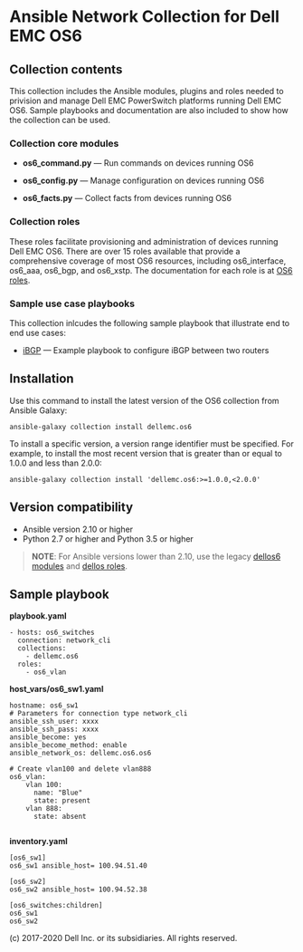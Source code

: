 # Ansible Network Collection for Dell EMC OS6

## Collection contents

This collection includes the Ansible modules, plugins and roles needed to privision and manage Dell EMC PowerSwitch platforms running Dell EMC OS6. Sample playbooks and documentation are also included to show how the collection can be used.

### Collection core modules

- **os6_command.py** — Run commands on devices running OS6

- **os6_config.py** — Manage configuration on devices running OS6

- **os6_facts.py** — Collect facts from devices running OS6

### Collection roles

These roles facilitate provisioning and administration of devices running Dell EMC OS6. There are over 15 roles available that provide a comprehensive coverage of most OS6 resources, including os6_interface, os6_aaa, os6_bgp, and os6_xstp. The documentation for each role is at [OS6 roles](https://github.com/ansible-collections/dellemc.os6/blob/master/docs/roles.rst).

### Sample use case playbooks

This collection inlcudes the following sample playbook that illustrate end to end use cases:

  - [iBGP](https://github.com/ansible-collections/dellemc.os6/blob/master/playbooks/ibgp/README.md) — Example playbook to configure iBGP between two routers

## Installation

Use this command to install the latest version of the OS6 collection from Ansible Galaxy:

```
ansible-galaxy collection install dellemc.os6

```
To install a specific version, a version range identifier must be specified. For example, to install the most recent version that is greater than or equal to 1.0.0 and less than 2.0.0:

```
ansible-galaxy collection install 'dellemc.os6:>=1.0.0,<2.0.0'

```

## Version compatibility

* Ansible version 2.10 or higher
* Python 2.7 or higher and Python 3.5 or higher

> **NOTE**: For Ansible versions lower than 2.10, use the legacy [dellos6 modules](https://ansible-dellos-docs.readthedocs.io/en/latest/modules.html#os6-modules) and [dellos roles](https://ansible-dellos-docs.readthedocs.io/en/latest/roles.html).

## Sample playbook

**playbook.yaml**

```
- hosts: os6_switches
  connection: network_cli
  collections:
    - dellemc.os6
  roles:
    - os6_vlan

```

**host_vars/os6_sw1.yaml**

```
hostname: os6_sw1
# Parameters for connection type network_cli
ansible_ssh_user: xxxx
ansible_ssh_pass: xxxx
ansible_become: yes
ansible_become_method: enable
ansible_network_os: dellemc.os6.os6

# Create vlan100 and delete vlan888
os6_vlan:
    vlan 100:
      name: "Blue"
      state: present
    vlan 888:
      state: absent


```

**inventory.yaml**

```
[os6_sw1]
os6_sw1 ansible_host= 100.94.51.40

[os6_sw2]
os6_sw2 ansible_host= 100.94.52.38

[os6_switches:children]
os6_sw1
os6_sw2

```

(c) 2017-2020 Dell Inc. or its subsidiaries. All rights reserved.
